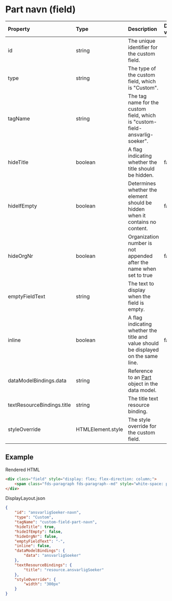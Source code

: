 # Part navn (field)

| Property                   | Type              | Description                                                                          | Default value |
| :------------------------- | :---------------- | :----------------------------------------------------------------------------------- | :------------ |
| id                         | string            | The unique identifier for the custom field.                                          |               |
| type                       | string            | The type of the custom field, which is "Custom".                                     |               |
| tagName                    | string            | The tag name for the custom field, which is "custom-field-ansvarlig-soeker".         |               |
| hideTitle                  | boolean           | A flag indicating whether the title should be hidden.                                | false         |
| hideIfEmpty                | boolean           | Determines whether the element should be hidden when it contains no content.         | false         |
| hideOrgNr                  | boolean           | Organization number is not appended after the name when set to true                  | false         |
| emptyFieldText             | string            | The text to display when the field is empty.                                         |               |
| inline                     | boolean           | A flag indicating whether the title and value should be displayed on the same line.  | false         |
| dataModelBindings.data     | string            | Reference to an [Part](../../classes/data-classes/Part.js) object in the data model. |               |
| textResourceBindings.title | string            | The title text resource binding.                                                     |               |
| styleOverride              | HTMLElement.style | The style override for the custom field.                                             |               |

## Example

Rendered HTML

```html
<div class="field" style="display: flex; flex-direction: column;">
    <span class="fds-paragraph fds-paragraph--md" style="white-space: pre-line;">HUSNES OG OPPDAL Organisasjonsnummer: 910598023</span>
</div>
```

DisplayLayout.json

```json
{
    "id": "ansvarligSoeker-navn",
    "type": "Custom",
    "tagName": "custom-field-part-navn",
    "hideTitle": true,
    "hideIfEmpty": false,
    "hideOrgNr": false,
    "emptyFieldText": "-",
    "inline": false,
    "dataModelBindings": {
        "data": "ansvarligSoeker"
    },
    "textResourceBindings": {
        "title": "resource.ansvarligSoeker"
    },
    "styleOverride": {
        "width": "300px"
    }
}
```
